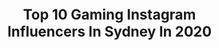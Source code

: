 ---
title: Top 10 Gaming Instagram Influencers In Sydney In 2020
description: >-
  Find top gaming Instagram influencers in Sydney in 2020. Most popular hashtags: #gaming #gamer #youtube #stayhome.
platform: Instagram
profiles:
  - username: "twanvangendt"
    fullname: >-
      Twan van Gendt
    location: "Australia"
    followers: 34477
    engagement: 794
    commentsToLikes: 0.010132
    id: ck0tz0r1pooup0i1964fjvcp0
    verified: true
    hashtags: "#workhard, #rosmalen, #bakerstreetboys, #blueshoes"
  - username: "infamousbylaura"
    fullname: >-
      Laura Gilbert 🖤
    location: "Australia"
    followers: 276187
    engagement: 387
    commentsToLikes: 0.009156
    id: ck8t1n49rwb5w0j784dy1f5fd
    verified: false
    hashtags: "#twitchaffiliate, #catwomancostume, #pokemoncosplay, #wishlist"
  - username: "chookie_tran"
    fullname: >-
      Chook Tran
    location: "Australia"
    followers: 5242
    engagement: 657
    commentsToLikes: 0.019965
    id: ck13ads6tpw660i19pcf5ojup
    verified: false
    hashtags: "#virago, #toyota, #lexus, #likeaboss"
  - username: "supanovaexpo"
    fullname: >-
      Supanova Comic Con & Gaming 💥
    location: "Australia"
    followers: 44070
    engagement: 214
    commentsToLikes: 0.024894
    id: ck0tyncg1ndnt0i192iloqpnv
    verified: false
    hashtags: "#gaming, #crowley, #mmpr, #tntl"
  - username: "brabhamauto"
    fullname: >-
      Brabham Automotive
    location: "Australia"
    followers: 22761
    engagement: 789
    commentsToLikes: 0.007084
    id: ck138io8qgejo0i19k76z2oro
    verified: false
    hashtags: "#jackbrabham, #sirjackbrabham, #supercardriver, #grid2"
  - username: "sammyfosgaming"
    fullname: >-
      SammyFosGaming
    location: "Australia"
    followers: 2937
    engagement: 2701
    commentsToLikes: 0.134956
    id: ck8t46gub5o270j78zp7r42um
    verified: false
    hashtags: "#showmeyourstack, #lofihiphop, #ptcgame, #spidermanps4"
  - username: "zoetwodots"
    fullname: >-
      Zoë
    location: "Australia"
    followers: 35476
    engagement: 832
    commentsToLikes: 0.016348
    id: ck0u0y1zxv9kv0i19k4j5c58z
    verified: false
    hashtags: "#unboxing, #newcastle, #acnhswitch, #minccino"
  - username: "2busygamers"
    fullname: >-
      2 BusyGamers, Neil  🇦🇺
    location: "Australia"
    followers: 6704
    engagement: 503
    commentsToLikes: 0.088775
    id: ck8tctwzw0nzb0j78qrqwm5w3
    verified: false
    hashtags: "#capcom, #doom, #switchfamm, #persona5royal"
  - username: "mr.nagy"
    fullname: >-
      Steven N -  Class Act Images
    location: "Australia"
    followers: 6546
    engagement: 1643
    commentsToLikes: 0.007009
    id: ckap4qib58f2s0i787pr18jpj
    verified: false
    hashtags: "#status2020"
  - username: "cassiedakota"
    fullname: >-
      🌸 c a s s i e 🌸
    location: "Australia"
    followers: 15484
    engagement: 571
    commentsToLikes: 0.062205
    id: ck0tuax826du40i19ys29g0d7
    verified: false
    hashtags: "#sudio, #sudiomoments, #oscarwylee, #sonyfoundation"
---